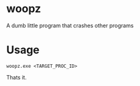 # woopz
A dumb little program that crashes other programs

# Usage
`woopz.exe <TARGET_PROC_ID>`

Thats it. 
